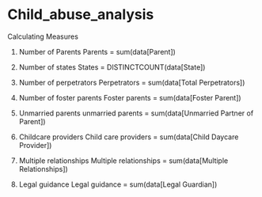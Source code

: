 # Child_abuse_analysis
Calculating Measures

1. Number of Parents
  Parents = sum(data[Parent])

2. Number of states
  States = DISTINCTCOUNT(data[State])

3. Number of perpetrators
  Perpetrators = sum(data[Total Perpetrators])

4. Number of foster parents
  Foster parents = sum(data[Foster Parent])

5. Unmarried parents
  unmarried parents = sum(data[Unmarried Partner of Parent])

6. Childcare providers
  Child care providers = sum(data[Child Daycare Provider])

7. Multiple relationships
  Multiple relationships = sum(data[Multiple Relationships]) 

8. Legal guidance
  Legal guidance = sum(data[Legal Guardian])
